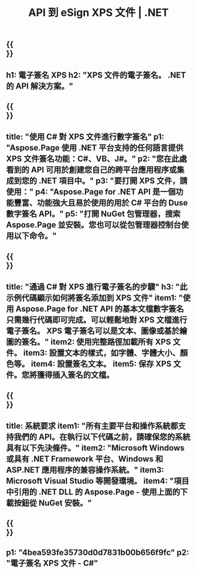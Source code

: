 ﻿---
translation: true
template: /_templates/_signature-child-net.md
title: API 到 eSign XPS 文件 | .NET
url: /net/signature/xps/
aliases: /net/signature/
description: "用於在 .NET Framework 平台、Windows 和 ASP.NET 應用程序上對 XPS 文檔進行電子簽名的 C# 源代碼。 XPS 簽名功能的簡單 API。"
informat: XPS
---

{{<section banner>}}
---
h1: 電子簽名 XPS
h2: "XPS 文件的電子簽名。 .NET 的 API 解決方案。"
---

{{<section overview>}}
---
title: "使用 C# 對 XPS 文件進行數字簽名"
p1: "Aspose.Page 使用 .NET 平台支持的任何語言提供 XPS 文件簽名功能：C#、VB、J#。"
p2: "您在此處看到的 API 可用於創建您自己的跨平台應用程序或集成到您的 .NET 項目中。"
p3: "要打開 XPS 文件，請使用："
p4: "Aspose.Page for .NET API 是一個功能豐富、功能強大且易於使用的用於 C# 平台的 Duse 數字簽名 API。"
p5: "打開 NuGet 包管理器，搜索 Aspose.Page 並安裝。您也可以從包管理器控制台使用以下命令。"
---

{{<section feature1>}}
---
title: "通過 C# 對 XPS 進行電子簽名的步驟"
h3: "此示例代碼顯示如何將簽名添加到 XPS 文件"
item1: "使用 Aspose.Page for .NET API 的基本文檔數字簽名只需幾行代碼即可完成。可以輕鬆地對 XPS 文檔進行電子簽名。 XPS 電子簽名可以是文本、圖像或基於繪圖的簽名。"
item2: 使用完整路徑加載所有 XPS 文件。
item3: 設置文本的樣式，如字體、字體大小、顏色等。
item4: 設置簽名文本。
item5: 保存 XPS 文件。您將獲得插入簽名的文檔。
---

{{<section feature2>}}
---
title: 系統要求
item1: "所有主要平台和操作系統都支持我們的 API。在執行以下代碼之前，請確保您的系統具有以下先決條件。"
item2: "Microsoft Windows 或具有 .NET Framework 平台、Windows 和 ASP.NET 應用程序的兼容操作系統。"
item3: Microsoft Visual Studio 等開發環境。
item4: "項目中引用的 .NET DLL 的 Aspose.Page - 使用上面的下載按鈕從 NuGet 安裝。"
---

{{<section gist>}}
---
p1: "4bea593fe35730d0d7831b00b656f9fc"
p2: "電子簽名 XPS 文件 - C#"
--- 
